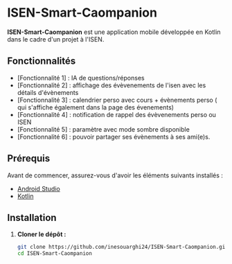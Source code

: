 # ISEN-Smart-Caompanion

**ISEN-Smart-Caompanion** est une application mobile développée en Kotlin dans le cadre d'un projet à l'ISEN. 

## Fonctionnalités

- [Fonctionnalité 1] : IA de questions/réponses
- [Fonctionnalité 2] : affichage des évèvenements de l'isen avec les détails d'évènements
- [Fonctionnalité 3] : calendrier perso avec cours + évènements perso ( qui s'affiche également dans la page des évenements)
- [Fonctionnalité 4] : notification de rappel des évèvenements perso ou ISEN
- [Fonctionnalité 5] : paramètre avec mode sombre disponible
- [Fonctionnalité 6] : pouvoir partager ses évènements à ses ami(e)s.

## Prérequis

Avant de commencer, assurez-vous d'avoir les éléments suivants installés :

- [Android Studio](https://developer.android.com/studio)
- [Kotlin](https://kotlinlang.org/)

## Installation

1. **Cloner le dépôt :**

   ```bash
   git clone https://github.com/inesouarghi24/ISEN-Smart-Caompanion.git
   cd ISEN-Smart-Caompanion
